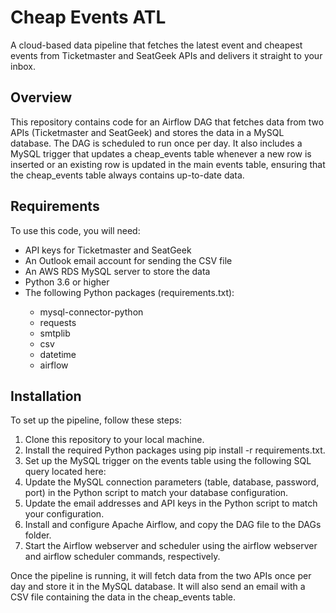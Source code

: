 <html>
<head>
</head>
<body>
	<h1>Cheap Events ATL</h1>
	<p>A cloud-based data pipeline that fetches the latest event and cheapest events from Ticketmaster and SeatGeek APIs and delivers it straight to your inbox.</p>
	<h2>Overview</h2>
	<p>This repository contains code for an Airflow DAG that fetches data from two APIs (Ticketmaster and SeatGeek) and stores the data in a MySQL database. The DAG is scheduled to run once per day. It also includes a MySQL trigger that updates a cheap_events table whenever a new row is inserted or an existing row is updated in the main events table, ensuring that the cheap_events table always contains up-to-date data.</p>
	<h2>Requirements</h2>
	<p>To use this code, you will need:</p>
	<ul>
		<li>API keys for Ticketmaster and SeatGeek</li>
		<li>An Outlook email account for sending the CSV file</li>
		<li>An AWS RDS MySQL server to store the data</li>
		<li>Python 3.6 or higher</li>
		<li>The following Python packages (requirements.txt):</li>
		<ul>
			<li>mysql-connector-python</li>
			<li>requests</li>
			<li>smtplib</li>
			<li>csv</li>
			<li>datetime</li>
			<li>airflow</li>
		</ul>
	</ul>
	<h2>Installation</h2>
	<p>To set up the pipeline, follow these steps:</p>
	<ol>
		<li>Clone this repository to your local machine.</li>
		<li>Install the required Python packages using pip install -r requirements.txt.</li>
		<li>Set up the MySQL trigger on the events table using the following SQL query located here: </li>
		<li>Update the MySQL connection parameters (table, database, password, port) in the Python script to match your database configuration.</li>
		<li>Update the email addresses and API keys in the Python script to match your configuration.</li>
		<li>Install and configure Apache Airflow, and copy the DAG file to the DAGs folder.</li>
		<li>Start the Airflow webserver and scheduler using the airflow webserver and airflow scheduler commands, respectively.</li>
	</ol>
	<p>Once the pipeline is running, it will fetch data from the two APIs once per day and store it in the MySQL database. It will also send an email with a CSV file containing the data in the cheap_events table.</p>
</body>
</html>



